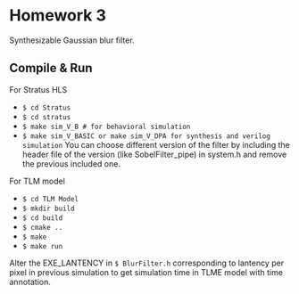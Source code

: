 # Homework 3
Synthesizable Gaussian blur filter.
## Compile & Run
For Stratus HLS
- `$ cd Stratus`
- `$ cd stratus`
- `$ make sim_V_B # for behavioral simulation`
- `$ make sim_V_BASIC or make sim_V_DPA for synthesis and verilog simulation`
You can choose different version of the filter by including the header file of the version (like SobelFilter_pipe) in system.h and remove the previous included one.

For TLM model
 - `$ cd TLM Model`
 - `$ mkdir build`
 - `$ cd build`
 - `$ cmake ..`
 - `$ make`
 - `$ make run`

Alter the EXE_LANTENCY in `$ BlurFilter.h` corresponding to lantency per pixel in previous simulation to get simulation time in TLME model with time annotation.

